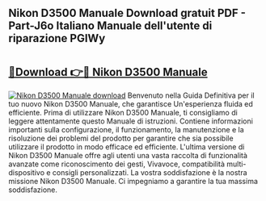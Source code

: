 ## Nikon D3500 Manuale Download gratuit PDF - Part-J6o Italiano Manuale dell'utente di riparazione PGIWy

# <h2><a href="http://dfeexp.blite.top/?on=Nikon+D3500+Manuale">🔗Download 👉🔴 Nikon D3500 Manuale</a></h2>

[![Nikon D3500 Manuale download](https://i.imgur.com/lujVjoI.png)](http://dfeexp.blite.top/?on=Nikon+D3500+Manuale)
Benvenuto nella Guida Definitiva per il tuo nuovo Nikon D3500 Manuale, che garantisce Un'esperienza fluida ed efficiente. Prima di utilizzare Nikon D3500 Manuale, ti consigliamo di leggere attentamente questo Manuale di istruzioni. Contiene informazioni importanti sulla configurazione, il funzionamento, la manutenzione e la risoluzione dei problemi del prodotto per garantire che sia possibile utilizzare il prodotto in modo efficace ed efficiente. L'ultima versione di Nikon D3500 Manuale offre agli utenti una vasta raccolta di funzionalità avanzate come riconoscimento dei gesti, Vivavoce, compatibilità multi-dispositivo e consigli personalizzati. La vostra soddisfazione è la nostra missione Nikon D3500 Manuale. Ci impegniamo a garantire la tua massima soddisfazione.

